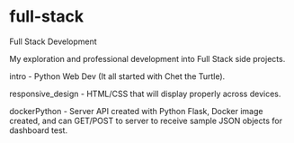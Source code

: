 # full-stack
Full Stack Development

My exploration and professional development into Full Stack side projects.

intro - Python Web Dev (It all started with Chet the Turtle).

responsive_design - HTML/CSS that will display properly across devices.

dockerPython - Server API created with Python Flask, Docker image created,
  and can GET/POST to server to receive sample JSON objects for dashboard test.
